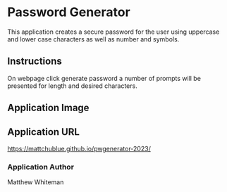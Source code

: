 # Password Generator 
This application creates a secure password for the user using uppercase and lower case characters as well as number and symbols.


## Instructions

On webpage click generate password a number of prompts will be presented for length  and desired characters.

## Application Image

## Application URL
https://mattchublue.github.io/pwgenerator-2023/

### Application Author
Matthew Whiteman